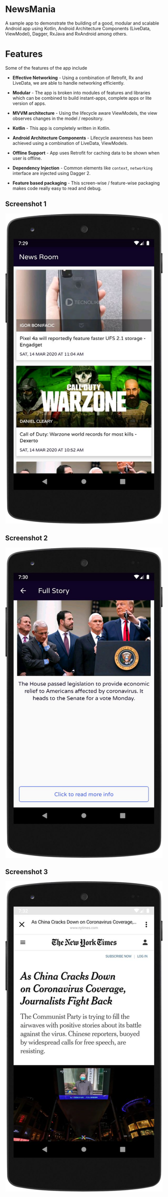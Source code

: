 # NewsMania
A sample app to demonstrate the building of a good, modular and scalable Android app using Kotlin, Android Architecture Components (LiveData, ViewModel), Dagger, RxJava and RxAndroid among others.

# Features
Some of the features of the app include

- **Effective Networking** - Using a combination of Retrofit, Rx and LiveData, we are able to handle networking efficiently.

- **Modular** - The app is broken into modules of features and libraries which can be combined to build instant-apps, complete apps or lite version of apps.

- **MVVM architecture** - Using the lifecycle aware ViewModels, the view observes changes in the model / repository.

- **Kotlin** - This app is completely written in Kotlin.

- **Android Architecture Components** - Lifecycle awareness has been achieved using a combination of LiveData, ViewModels.

 - **Offline Support** - App uses Retrofit for caching data to be shown when user is offline.

 - **Dependency Injection** - Common elements like `context`, `networking` interface are injected using Dagger 2.

 - **Feature based packaging** - This screen-wise / feature-wise packaging makes code really easy to read and debug.



## Screenshot 1
<img src="https://github.com/abhishekdubey331/News-Room/blob/master/screens/screen_1.jpg">

## Screenshot 2
<img src="https://github.com/abhishekdubey331/News-Room/blob/master/screens/screen_2.jpg">

## Screenshot 3
<img src="https://github.com/abhishekdubey331/News-Room/blob/master/screens/screen_3.jpg">



